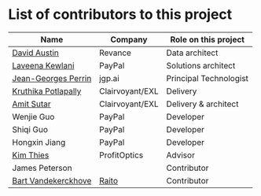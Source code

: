# List of contributors to this project

| Name | Company | Role on this project |
| --- | --- | --- |
| [David Austin](https://www.linkedin.com/in/daustin5/) | Revance | Data architect |
| [Laveena Kewlani](https://www.linkedin.com/in/laveena-kewlani-a831485a/) | PayPal | Solutions architect |
| [Jean-Georges Perrin](https://www.linkedin.com/in/jgperrin/) | jgp.ai | Principal Technologist |
| [Kruthika Potlapally](https://www.linkedin.com/in/kruthikap/) | Clairvoyant/EXL | Delivery |
| [Amit Sutar](https://www.linkedin.com/in/amitbsutar/) | Clairvoyant/EXL | Delivery & architect |
| Wenjie Guo | PayPal | Developer |
| Shiqi Guo | PayPal | Developer |
| Hongxin Jiang | PayPal | Developer |
| [Kim Thies](https://www.linkedin.com/in/vtkthies/) | ProfitOptics | Advisor |
| James Peterson |  | Contributor |
| [Bart Vandekerckhove]([url](https://www.linkedin.com/in/bartvandekerckhove/)https://www.linkedin.com/in/bartvandekerckhove/) | [Raito]([url](https://www.raito.io/)https://www.raito.io/) | Contributor |
